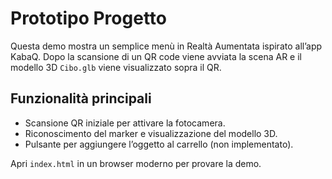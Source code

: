 # Prototipo Progetto

Questa demo mostra un semplice menù in Realtà Aumentata ispirato all’app KabaQ. 
Dopo la scansione di un QR code viene avviata la scena AR e il modello 3D `Cibo.glb` viene visualizzato sopra il QR.

## Funzionalità principali
- Scansione QR iniziale per attivare la fotocamera.
- Riconoscimento del marker e visualizzazione del modello 3D.
- Pulsante per aggiungere l’oggetto al carrello (non implementato).

Apri `index.html` in un browser moderno per provare la demo.
